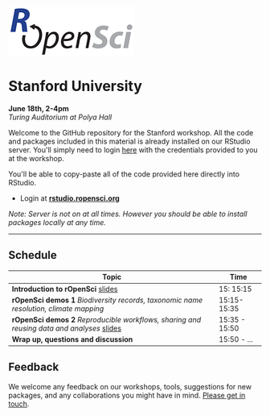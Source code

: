 
[![](ropensci_logo.png)](http://ropensci.org/)
# Stanford University
**June 18th, 2-4pm**  
*Turing  Auditorium at Polya Hall*

Welcome to the GitHub repository for the Stanford workshop. All the code and packages included in this material is already installed on our RStudio server. You'll simply need to login [here](http://rstudio.ropensci.org/) with the credentials provided to you at the workshop.

You'll be able to copy-paste all of the code provided here directly into RStudio.

* Login at [**rstudio.ropensci.org**](http://rstudio.ropensci.org/)  

*Note: Server is not on at all times. However you should be able to install packages locally at any time.*


--- 

## Schedule 

|Topic|Time|
|---------------|-------|
|**Introduction to rOpenSci** [slides](http://ropensci.github.io/workshop-stanford-2014-06/00-introduction/intro_slides/index.html) | 15: 15:15 |
|**rOpenSci demos 1** *Biodiversity records, taxonomic name resolution, climate mapping*  | 15:15-15:35 |
|**rOpenSci demos 2** *Reproducible workflows, sharing and reusing data and analyses*  [slides](http://ropensci.github.io//workshop-stanford-2014-06/02-reproducible-workflows/slides/index.html) | 15:35 - 15:50 |
|**Wrap up, questions and discussion**  | 15:50 - ... |

## Feedback

We welcome any feedback on our workshops, tools, suggestions for new packages, and any collaborations you might have in mind. [Please get in touch](http://ropensci.org/contact.html).
